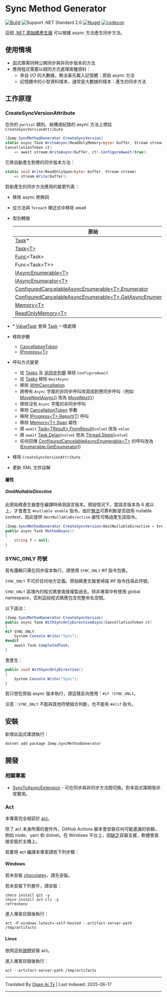 # Sync Method Generator

[![Build](https://github.com/zompinc/sync-method-generator/actions/workflows/build.yml/badge.svg)](https://github.com/zompinc/sync-method-generator/actions/workflows/build.yml)
![Support .NET Standard 2.0](https://img.shields.io/badge/dotnet%20version-.NET%20Standard%202.0-blue)
[![Nuget](https://img.shields.io/nuget/v/Zomp.SyncMethodGenerator)](https://www.nuget.org/packages/Zomp.SyncMethodGenerator)
[![codecov](https://codecov.io/gh/zompinc/sync-method-generator/branch/master/graph/badge.svg)](https://codecov.io/gh/zompinc/sync-method-generator)

這個 [.NET 原始碼產生器](https://learn.microsoft.com/zh-tw/dotnet/csharp/roslyn-sdk/source-generators-overview) 可以根據 async 方法產生同步方法。

## 使用情境

- 函式庫需同時公開同步與非同步版本的方法
- 應用程式需要以相同方式處理兩種資料：
  - 來自 I/O 的大數據，無法事先載入記憶體：原始 async 方法
  - 記憶體中的小型資料樣本，通常是大數據的樣本：產生的同步方法

## 工作原理

### CreateSyncVersionAttribute

在你的 `partial` 類別、結構或紀錄的 async 方法上標註 `CreateSyncVersionAttribute`

```cs
[Zomp.SyncMethodGenerator.CreateSyncVersion]
static async Task WriteAsync(ReadOnlyMemory<byte> buffer, Stream stream, 
CancellationToken ct)
    => await stream.WriteAsync(buffer, ct).ConfigureAwait(true);
```

它將自動產生對應的同步版本方法：

```cs
static void Write(ReadOnlySpan<byte> buffer, Stream stream)
    => stream.Write(buffer);
```

對新產生的同步方法應用的變更列表：

- 移除 async 修飾詞
- 從方法與 `foreach` 陳述式中移除 await
- 型別轉換

  | 原始                                                                                                                                                                                                | 轉換後                                                                                                                                   |
  | --------------------------------------------------------------------------------------------------------------------------------------------------------------------------------------------------- | ------------------------------------------------------------------------------------------------------------------------------------ |
  | [Task](https://learn.microsoft.com/zh-tw/dotnet/api/system.threading.tasks.task)*                                                                                                                   | void                                                                                                                                 |
  | [Task\<T>](https://learn.microsoft.com/zh-tw/dotnet/api/system.threading.tasks.task-1)                                                                                                              | T                                                                                                                                    |
  | [Func](https://learn.microsoft.com/zh-tw/dotnet/api/system.func-1)\<Task>                                                                                                                           | [Action](https://learn.microsoft.com/zh-tw/dotnet/api/system.action)                                                                 |
  | Func\<Task\<T>>                                                                                                                                                                                     | Func\<T>                                                                                                                             |
  | [IAsyncEnumerable\<T>](https://learn.microsoft.com/zh-tw/dotnet/api/system.collections.generic.iasyncenumerable-1)                                                                                  | [IEnumerable\<T>](https://learn.microsoft.com/zh-tw/dotnet/api/system.collections.generic.ienumerable-1)                             |
  | [IAsyncEnumerator\<T>](https://learn.microsoft.com/zh-tw/dotnet/api/system.collections.generic.iasyncenumerator-1)                                                                                  | [IEnumerator\<T>](https://learn.microsoft.com/zh-tw/dotnet/api/system.collections.generic.ienumerator-1)                             |
  | [ConfiguredCancelableAsyncEnumerable\<T>.Enumerator](https://learn.microsoft.com/zh-tw/dotnet/api/system.runtime.compilerservices.configuredcancelableasyncenumerable-1.enumerator)                 | [IEnumerator\<T>](https://learn.microsoft.com/zh-tw/dotnet/api/system.collections.generic.ienumerator-1)                             |
  | [ConfiguredCancelableAsyncEnumerable\<T>.GetAsyncEnumerator](https://learn.microsoft.com/zh-tw/dotnet/api/system.runtime.compilerservices.configuredcancelableasyncenumerable-1.getasyncenumerator) | [IEnumerable\<T>.GetEnumerator](https://learn.microsoft.com/zh-tw/dotnet/api/system.collections.generic.ienumerable-1.getenumerator) |
  | [Memory\<T>](https://learn.microsoft.com/zh-tw/dotnet/api/system.memory-1)                                                                                                                          | [Span\<T>](https://learn.microsoft.com/zh-tw/dotnet/api/system.span-1)                                                               |
  | [ReadOnlyMemory\<T>](https://learn.microsoft.com/zh-tw/dotnet/api/system.readonlymemory-1)                                                                                                          | [ReadOnlySpan\<T>](https://learn.microsoft.com/zh-tw/dotnet/api/system.readonlyspan-1)                                               |
- \* [ValueTask](https://learn.microsoft.com/zh-tw/dotnet/api/system.threading.tasks.valuetask) 會與 [Task](https://learn.microsoft.com/zh-tw/dotnet/api/system.threading.tasks.task) 一樣處理
- 移除參數
  - [CancellationToken](https://learn.microsoft.com/zh-tw/dotnet/api/system.threading.cancellationtoken)
  - [IProgress\<T>](https://learn.microsoft.com/zh-tw/dotnet/api/system.iprogress-1)
- 呼叫方式變更
  - 從 [Tasks](https://learn.microsoft.com/zh-tw/dotnet/api/system.threading.tasks.task.configureawait) 及 [非同步列舉](https://learn.microsoft.com/zh-tw/dotnet/api/system.threading.tasks.taskasyncenumerableextensions.configureawait) 移除 `ConfigureAwait`
  - 從 [Tasks](https://learn.microsoft.com/zh-tw/dotnet/api/system.threading.tasks.task.waitasync) 移除 `WaitAsync`
  - 移除 [WithCancellation](https://learn.microsoft.com/zh-tw/dotnet/api/system.threading.tasks.taskasyncenumerableextensions.withcancellation)
  - 將帶有 `Async` 字尾的非同步呼叫改寫成對應同步呼叫（例如 [MoveNextAsync()](https://learn.microsoft.com/zh-tw/dotnet/api/system.collections.generic.iasyncenumerator-1.movenextasync) 改為 [MoveNext()](https://learn.microsoft.com/zh-tw/dotnet/api/system.collections.ienumerator.movenext)）
  - 移除沒有 `Async` 字尾的非同步呼叫
  - 移除 [CancellationToken](https://learn.microsoft.com/zh-tw/dotnet/api/system.threading.cancellationtoken) 參數
  - 移除 [IProgress\<T>.Report(T)](https://learn.microsoft.com/zh-tw/dotnet/api/system.iprogress-1.report) 呼叫
  - 移除 [Memory\<T>.Span](https://learn.microsoft.com/zh-tw/dotnet/api/system.memory-1.span) 屬性
  - 將 `await` [Task\<TResult>.FromResult](https://learn.microsoft.com/zh-tw/dotnet/api/system.threading.tasks.task.fromresult)(`value`) 改為 `value`
  - 將 `await` [Task.Delay](https://learn.microsoft.com/zh-tw/dotnet/api/system.threading.tasks.task.delay)(`value`) 改為 [Thread.Sleep](https://learn.microsoft.com/zh-tw/dotnet/api/system.threading.thread.sleep)(`value`)
  - 任何回傳 [ConfiguredCancelableAsyncEnumerable\<T>](https://learn.microsoft.com/zh-tw/dotnet/api/system.runtime.compilerservices.configuredcancelableasyncenumerable-1) 的呼叫改為 [IEnumerable.GetEnumerator](https://learn.microsoft.com/zh-tw/dotnet/api/system.collections.ienumerable.getenumerator)()
- 移除 `CreateSyncVersionAttribute`
- 更新 XML 文件註解

#### 屬性

##### OmitNullableDirective

此原始碼產生器會在編譯時偵測語言版本。預設情況下，當語言版本為 8 或以上，才會產生 `#nullable enable` 指令。由於[無法](https://github.com/dotnet/roslyn/issues/49555)可靠判斷是否啟用 nullable context，因此提供 `OmitNullableDirective` 屬性可略過產生該指令。

```cs
[Zomp.SyncMethodGenerator.CreateSyncVersion(OmitNullableDirective = true)]
public async Task MethodAsync()
{
    string f = null;
}
```

### SYNC_ONLY 符號

若有邏輯只需在同步版本執行，請使用 `SYNC_ONLY` #if 指令包裹。

`SYNC_ONLY` 不可於任何地方定義。原始碼產生器會掃描 #if 指令找尋此符號。

`SYNC_ONLY` 區塊內的程式碼會直接複製過去。除非專案中有使用 global namespace，否則這段程式碼應包含完整命名空間。

以下語法：

```cs
[Zomp.SyncMethodGenerator.CreateSyncVersion]
public async Task WithSyncOnlyDirectiveAsync(CancellationToken ct)
{
#if SYNC_ONLY
    System.Console.Write("Sync");
#endif
    await Task.CompletedTask;
}
```

會產生：

```cs
public void WithSyncOnlyDirective()
{
    System.Console.Write("Sync");
}
```

若只想在原始 async 版本執行，請這樣反向使用：`#if !SYNC_ONLY`。

注意：`SYNC_ONLY` 不能與其他符號組合判斷，也不能有 `#elif` 指令。

## 安裝

新增此函式庫請執行：

```sh
dotnet add package Zomp.SyncMethodGenerator
```

## 開發

### 相關專案

- [SyncToAsyncExtension](https://marketplace.visualstudio.com/items?itemName=lsoft.SyncToAsyncExtension) - 可在同步與非同步方法間切換。對本函式庫開發非常實用。

### Act

本專案完全相容於 [act](https://github.com/nektos/act)。

除了 act 本身所需的套件外，GitHub Actions 腳本會安裝任何可能遺漏的依賴，例如 node、yarn 和 dotnet。在 Windows 平台上，因[缺乏](https://github.com/nektos/act/issues/1608)容器支援，軟體會直接安裝於主機上。

若要用 act 編譯本專案請依下列步驟：

#### Windows

若未安裝 [chocolatey](https://chocolatey.org/install)，請先安裝。

若未安裝下列套件，請安裝：

```pwsh
choco install git -y
choco install act-cli -y
refreshenv
```

進入專案目錄後執行：

```pwsh
act -P windows-latest=-self-hosted --artifact-server-path /tmp/artifacts
```

#### Linux

依照這些[說明](https://lindevs.com/install-act-on-ubuntu)安裝 act。

進入專案目錄後執行：

```pwsh
act --artifact-server-path /tmp/artifacts
```


---

Tranlated By [Open Ai Tx](https://github.com/OpenAiTx/OpenAiTx) | Last indexed: 2025-06-17

---